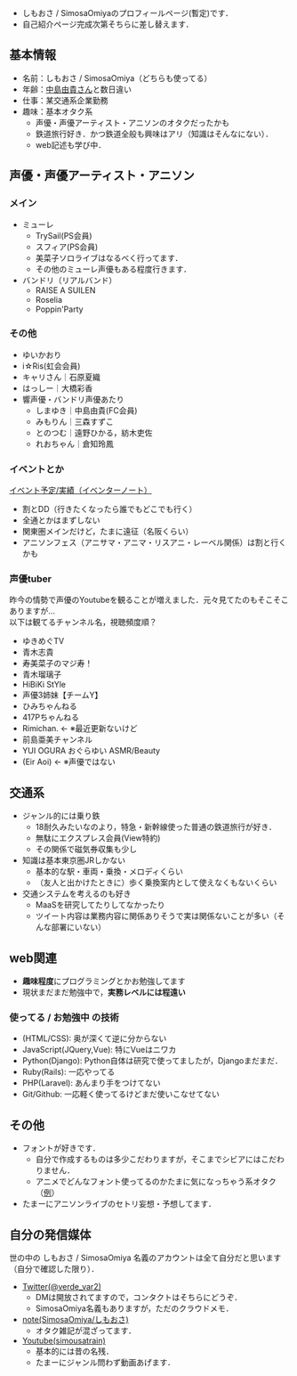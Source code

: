 - しもおさ / SimosaOmiyaのプロフィールページ(暫定)です．
- 自己紹介ページ完成次第そちらに差し替えます．

## 基本情報
- 名前：しもおさ / SimosaOmiya（どちらも使ってる）
- 年齢：<a href="https://twitter.com/Yuki_Nakashim" target="_blank">中島由貴さん</a>と数日違い
- 仕事：某交通系企業勤務
- 趣味：基本オタク系
	- 声優・声優アーティスト・アニソンのオタクだったかも
	- 鉄道旅行好き．かつ鉄道全般も興味はアリ（知識はそんなにない）．
	- web記述も学び中．

## 声優・声優アーティスト・アニソン
### メイン
- ミューレ
	- TrySail(PS会員)
	- スフィア(PS会員)
	- 美菜子ソロライブはなるべく行ってます．
	- その他のミューレ声優もある程度行きます．
- バンドリ（リアルバンド）
	- RAISE A SUILEN
	- Roselia
	- Poppin'Party

### その他
- ゆいかおり
- i☆Ris(虹会会員)
- キャリさん｜石原夏織
- はっしー｜大橋彩香
- 響声優・バンドリ声優あたり
	- しまゆき｜中島由貴(FC会員)
	- みもりん｜三森すずこ
	- とのつむ｜遠野ひかる，紡木吏佐
	- れおちゃん｜倉知玲鳳

### イベントとか

<a href="https://www.eventernote.com/users/verde_var2" target="_blank">イベント予定/実績（イベンターノート）</a>


- 割とDD（行きたくなったら誰でもどこでも行く）
- 全通とかはまずしない
- 関東圏メインだけど，たまに遠征（名阪くらい）
- アニソンフェス（アニサマ・アニマ・リスアニ・レーベル関係）は割と行くかも

### 声優tuber

昨今の情勢で声優のYoutubeを観ることが増えました．元々見てたのもそこそこありますが...   
以下は観てるチャンネル名，視聴頻度順？

- ゆきめぐTV
- 青木志貴
- 寿美菜子のマジ寿！
- 青木瑠璃子
- HiBiKi StYle
- 声優3姉妹【チームY】
- ひみちゃんねる
- 417Pちゃんねる
- Rimichan. ← ※最近更新ないけど
- 前島亜美チャンネル
- YUI OGURA おぐらゆい ASMR/Beauty
- (Eir Aoi) ← ※声優ではない


## 交通系
- ジャンル的には乗り鉄
	- 18耐久みたいなのより，特急・新幹線使った普通の鉄道旅行が好き．
	- 無駄にエクスプレス会員(View特約)
	- その関係で磁気券収集も少し
- 知識は基本東京圏JRしかない
	- 基本的な駅・車両・乗換・メロディくらい
	- （友人と出かけたときに）歩く乗換案内として使えなくもないくらい
- 交通システムを考えるのも好き
	- MaaSを研究してたりしてなかったり
	- ツイート内容は業務内容に関係ありそうで実は関係ないことが多い（そんな部署にいない）

## web関連
- **趣味程度**にプログラミングとかお勉強してます
- 現状まだまだ勉強中で，**実務レベルには程遠い**

### 使ってる / お勉強中 の技術
- (HTML/CSS): 奥が深くて逆に分からない
- JavaScript(JQuery,Vue): 特にVueはニワカ
- Python(Django): Python自体は研究で使ってましたが，Djangoまだまだ．
- Ruby(Rails): 一応やってる
- PHP(Laravel): あんまり手をつけてない
- Git/Github: 一応軽く使ってるけどまだ使いこなせてない

## その他
- フォントが好きです．
	- 自分で作成するものは多少こだわりますが，そこまでシビアにはこだわりません．
	- アニメでどんなフォント使ってるのかたまに気になっちゃう系オタク（<a href="https://note.com/simosaomiya/n/n243946da3290" target="_blank">例</a>）	
- たまーにアニソンライブのセトリ妄想・予想してます． 

## 自分の発信媒体
世の中の しもおさ / SimosaOmiya 名義のアカウントは全て自分だと思います（自分で確認した限り）．

- <a href="https://twitter.com/verde_var2" target="_blank">Twitter(@verde_var2)</a>
	- DMは開放されてますので，コンタクトはそちらにどうぞ．
	- SimosaOmiya名義もありますが，ただのクラウドメモ．
- <a href="https://note.com/simosaomiya" target="_blank">note(SimosaOmiya/しもおさ)</a>
	- オタク雑記が混ざってます．
- <a href="https://www.youtube.com/channel/UCSSqnPW818ZzHP5xZ5PbDrA" target="_blank">Youtube(simousatrain)</a>
	- 基本的には昔の名残．
	- たまーにジャンル問わず動画あげます．
